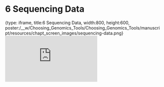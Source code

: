 # 6 Sequencing Data
 
{type: iframe, title:6 Sequencing Data, width:800, height:600, poster:/__w/Choosing_Genomics_Tools/Choosing_Genomics_Tools/manuscript/resources/chapt_screen_images/sequencing-data.png}
![](https://hutchdatascience.org/Choosing_Genomics_Tools/sequencing-data.html)
 

 
